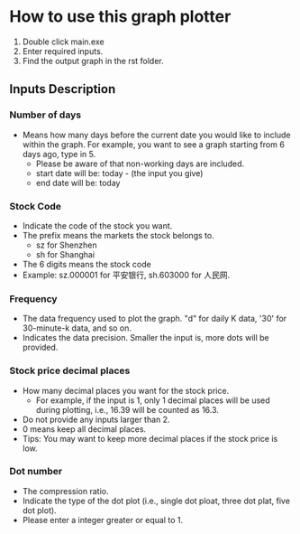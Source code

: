 # How to use this graph plotter
  1. Double click main.exe
  2. Enter required inputs.
  3. Find the output graph in the rst folder.

## Inputs Description

### Number of days
- Means how many days before the current date you would like to include within the graph. For example, you want to see a graph starting from 6 days ago, type in 5.
  - Please be aware of that non-working days are included.
  - start date will be: today - (the input you give)
  - end date will be: today

### Stock Code
- Indicate the code of the stock you want.
- The prefix means the markets the stock belongs to.
  - sz for Shenzhen
  - sh for Shanghai
- The 6 digits means the stock code
- Example: sz.000001 for 平安银行, sh.603000 for 人民网.

### Frequency
- The data frequency used to plot the graph. "d" for daily K data, '30' for 30-minute-k data, and so on.
- Indicates the data precision. Smaller the input is, more dots will be provided.

### Stock price decimal places
- How many decimal places you want for the stock price.
  - For example, if the input is 1, only 1 decimal places will be used during plotting, i.e., 16.39 will be counted as 16.3.
- Do not provide any inputs larger than 2.
- 0 means keep all decimal places.
- Tips: You may want to keep more decimal places if the stock price is low.

### Dot number
- The compression ratio.
- Indicate the type of the dot plot (i.e., single dot ploat, three dot plat, five dot plot).
- Please enter a integer greater or equal to 1.
